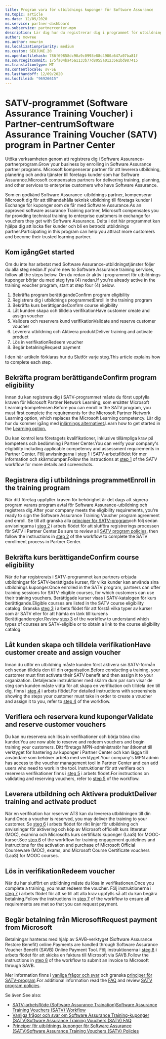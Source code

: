 ```yaml
---
title: Program vara för utbildnings kuponger för Software Assurance
ms.topic: article
ms.date: 12/09/2020
ms.service: partner-dashboard
ms.subservice: partnercenter-mpn
description: Lär dig hur du registrerar dig i programmet för utbildnings kuponger för Software Assurance så att du kan kompensera för att leverera utbildning och planera till företags kunder.
author: mowree
ms.author: mowrim
ms.localizationpriority: medium
ms.custom: SEOJUNE.20
ms.openlocfilehash: 786f69858dc90a9c0993e88c4900a647a07ba81f
ms.sourcegitcommit: 175fa04ba45a1133b77d8055a0123561bd987415
ms.translationtype: MT
ms.contentlocale: sv-SE
ms.lasthandoff: 12/09/2020
ms.locfileid: "96926615"
---
```

# <a name="software-assurance-training-voucher-satv-program-in-partner-center"></a><span data-ttu-id="45ff0-103">SATV-programmet (Software Assurance Training Voucher) i Partner-centrum</span><span class="sxs-lookup"><span data-stu-id="45ff0-103">Software Assurance Training Voucher (SATV) program in Partner Center</span></span>

<span data-ttu-id="45ff0-104">Utöka verksamheten genom att registrera dig i Software Assurance-partnerprogram.</span><span class="sxs-lookup"><span data-stu-id="45ff0-104">Grow your business by enrolling in Software Assurance partner programs.</span></span> <span data-ttu-id="45ff0-105">Microsoft kompenserar partner för att leverera utbildning, planering och andra tjänster till företags kunder som har Software Assurance.</span><span class="sxs-lookup"><span data-stu-id="45ff0-105">Microsoft compensates partners for delivering training, planning, and other services to enterprise customers who have Software Assurance.</span></span>

<span data-ttu-id="45ff0-106">Som en godkänd Software Assurance-utbildnings partner, kompenserar Microsoft dig för att tillhandahålla teknisk utbildning till företags kunder i Exchange för kuponger som de får med Software Assurance.</span><span class="sxs-lookup"><span data-stu-id="45ff0-106">As an approved software assurance Training partner, Microsoft compensates you for providing technical training to enterprise customers in exchange for vouchers they get with Software Assurance.</span></span> <span data-ttu-id="45ff0-107">Delta i det här programmet kan hjälpa dig att locka fler kunder och bli en betrodd utbildnings partner.</span><span class="sxs-lookup"><span data-stu-id="45ff0-107">Participating in this program can help you attract more customers and become their trusted learning partner.</span></span>

## <a name="get-started"></a><span data-ttu-id="45ff0-108">Kom igång</span><span class="sxs-lookup"><span data-stu-id="45ff0-108">Get started</span></span>

<span data-ttu-id="45ff0-109">Om du inte har arbetat med Software Assurance-utbildningstjänster följer du alla steg nedan.</span><span class="sxs-lookup"><span data-stu-id="45ff0-109">If you're new to Software Assurance training services, follow all the steps below.</span></span> <span data-ttu-id="45ff0-110">Om du redan är aktiv i programmet för utbildnings kuponger börjar du med steg fyra (4) nedan.</span><span class="sxs-lookup"><span data-stu-id="45ff0-110">If you're already active in the training voucher program, start at step four (4) below.</span></span> 

1. <span data-ttu-id="45ff0-111">Bekräfta program berättigande</span><span class="sxs-lookup"><span data-stu-id="45ff0-111">Confirm program eligibility</span></span>
2. <span data-ttu-id="45ff0-112">Registrera dig i utbildnings programmet</span><span class="sxs-lookup"><span data-stu-id="45ff0-112">Enroll in the training program</span></span>
3. <span data-ttu-id="45ff0-113">Bekräfta kurs berättigande</span><span class="sxs-lookup"><span data-stu-id="45ff0-113">Confirm course eligibility</span></span>
4. <span data-ttu-id="45ff0-114">Låt kunden skapa och tilldela verifikation</span><span class="sxs-lookup"><span data-stu-id="45ff0-114">Have customer create and assign voucher</span></span>
5. <span data-ttu-id="45ff0-115">Validera och reservera kund verifikation</span><span class="sxs-lookup"><span data-stu-id="45ff0-115">Validate and reserve customer voucher</span></span>
6. <span data-ttu-id="45ff0-116">Leverera utbildning och Aktivera produkt</span><span class="sxs-lookup"><span data-stu-id="45ff0-116">Deliver training and activate product</span></span>
7. <span data-ttu-id="45ff0-117">Lös in verifikation</span><span class="sxs-lookup"><span data-stu-id="45ff0-117">Redeem voucher</span></span>
8. <span data-ttu-id="45ff0-118">Begär betalning</span><span class="sxs-lookup"><span data-stu-id="45ff0-118">Request payment</span></span>

<span data-ttu-id="45ff0-119">I den här artikeln förklaras hur du Slutför varje steg.</span><span class="sxs-lookup"><span data-stu-id="45ff0-119">This article explains how to complete each step.</span></span>

## <a name="confirm-program-eligibility"></a><span data-ttu-id="45ff0-120">Bekräfta program berättigande</span><span class="sxs-lookup"><span data-stu-id="45ff0-120">Confirm program eligibility</span></span>

<span data-ttu-id="45ff0-121">Innan du kan registrera dig i SATV-programmet måste du först uppfylla kraven för Microsoft Partner Network Learning, som ersätter Microsoft Learning-kompetensen.</span><span class="sxs-lookup"><span data-stu-id="45ff0-121">Before you can enroll in the SATV program, you must first complete the requirements for the Microsoft Partner Network Learning option, which replaces the Microsoft Learning competency.</span></span> <span data-ttu-id="45ff0-122">Lär dig hur du kommer igång med [inlärnings alternativet.](https://partner.microsoft.com/membership/learning-partners)</span><span class="sxs-lookup"><span data-stu-id="45ff0-122">Learn how to get started in the [Learning option.](https://partner.microsoft.com/membership/learning-partners)</span></span>

<span data-ttu-id="45ff0-123">Du kan kontrol lera företagets kvalifikationer, inklusive tillämpliga krav på kompetens och bedömning i Partner Center.</span><span class="sxs-lookup"><span data-stu-id="45ff0-123">You can verify your company's eligibility including applicable competency and assessment requirements in Partner Center.</span></span> <span data-ttu-id="45ff0-124">Följ anvisningarna i [steg 1](https://query.prod.cms.rt.microsoft.com/cms/api/am/binary/RE4s3bB) i SATV-arbetsflödet för mer information och skärmdumpar.</span><span class="sxs-lookup"><span data-stu-id="45ff0-124">Follow the instructions at [step 1](https://query.prod.cms.rt.microsoft.com/cms/api/am/binary/RE4s3bB) of the SATV workflow for more details and screenshots.</span></span>

## <a name="enroll-in-the-training-program"></a><span data-ttu-id="45ff0-125">Registrera dig i utbildnings programmet</span><span class="sxs-lookup"><span data-stu-id="45ff0-125">Enroll in the training program</span></span>

<span data-ttu-id="45ff0-126">När ditt företag uppfyller kraven för behörighet är det dags att signera program varans program avtal för Software Assurance-utbildning och registrera dig.</span><span class="sxs-lookup"><span data-stu-id="45ff0-126">After your company meets the eligibility requirements, you're ready to sign the Software Assurance Training Voucher program agreement and enroll.</span></span> <span data-ttu-id="45ff0-127">Se till att granska alla [principer för SATV-program](https://query.prod.cms.rt.microsoft.com/cms/api/am/binary/RE3koEP)och följ sedan anvisningarna i [steg 2](https://query.prod.cms.rt.microsoft.com/cms/api/am/binary/RE4s3bB) i arbets flödet för att slutföra registrerings processen för SATV i Partner Center.</span><span class="sxs-lookup"><span data-stu-id="45ff0-127">Be sure to review all [SATV program policies](https://query.prod.cms.rt.microsoft.com/cms/api/am/binary/RE3koEP), then follow the instructions in [step 2](https://query.prod.cms.rt.microsoft.com/cms/api/am/binary/RE4s3bB) of the workflow to complete the SATV enrollment process in Partner Center.</span></span>


## <a name="confirm-course-eligibility"></a><span data-ttu-id="45ff0-128">Bekräfta kurs berättigande</span><span class="sxs-lookup"><span data-stu-id="45ff0-128">Confirm course eligibility</span></span>
<span data-ttu-id="45ff0-129">När de har registrerats i SATV-programmet kan partners erbjuda utbildningar för SATV-berättigade kurser, för vilka kunder kan använda sina utbildnings kuponger.</span><span class="sxs-lookup"><span data-stu-id="45ff0-129">Once enrolled in the SATV program, partners can offer training sessions for SATV-eligible courses, for which customers can use their training vouchers.</span></span> <span data-ttu-id="45ff0-130">Berättigade kurser visas i SATV-katalogen för kurs berättigande.</span><span class="sxs-lookup"><span data-stu-id="45ff0-130">Eligible courses are listed in the SATV course eligibility catalog.</span></span> <span data-ttu-id="45ff0-131">Granska [steg 3](https://query.prod.cms.rt.microsoft.com/cms/api/am/binary/RE4s3bB) i arbets flödet för att förstå vilka typer av kurser som är SATV eller för att hämta en länk till kursens Berättiganderegler.</span><span class="sxs-lookup"><span data-stu-id="45ff0-131">Review [step 3](https://query.prod.cms.rt.microsoft.com/cms/api/am/binary/RE4s3bB) of the workflow to understand which types of courses are SATV-eligible or to obtain a link to the course eligibility catalog.</span></span>

## <a name="have-customer-create-and-assign-voucher"></a><span data-ttu-id="45ff0-132">Låt kunden skapa och tilldela verifikation</span><span class="sxs-lookup"><span data-stu-id="45ff0-132">Have customer create and assign voucher</span></span>

<span data-ttu-id="45ff0-133">Innan du utför en utbildning måste kunden först aktivera sin SATV-förmån och sedan tilldela den till din organisation.</span><span class="sxs-lookup"><span data-stu-id="45ff0-133">Before conducting a training, your customer must first activate their SATV benefit and then assign it to your organization.</span></span> <span data-ttu-id="45ff0-134">Detaljerade instruktioner med skärm dum par som visar de steg som kunden måste vidta för att skapa en verifikation och tilldela den till dig, finns i [steg 4](https://query.prod.cms.rt.microsoft.com/cms/api/am/binary/RE4s3bB) i arbets flödet.</span><span class="sxs-lookup"><span data-stu-id="45ff0-134">For detailed instructions with screenshots showing the steps your customer must take in order to create a voucher and assign it to you, refer to [step 4](https://query.prod.cms.rt.microsoft.com/cms/api/am/binary/RE4s3bB) of the workflow.</span></span>

## <a name="validate-and-reserve-customer-vouchers"></a><span data-ttu-id="45ff0-135">Verifiera och reservera kund kuponger</span><span class="sxs-lookup"><span data-stu-id="45ff0-135">Validate and reserve customer vouchers</span></span>

<span data-ttu-id="45ff0-136">Du kan nu reservera och lösa in verifikationer och börja träna dina kunder.</span><span class="sxs-lookup"><span data-stu-id="45ff0-136">You are now able to reserve and redeem vouchers and begin training your customers.</span></span> <span data-ttu-id="45ff0-137">Ditt företags MPN-administratör har åtkomst till verktyget för hantering av kuponger i Partner Center och kan lägga till användare som behöver arbeta med verktyget.</span><span class="sxs-lookup"><span data-stu-id="45ff0-137">Your company's MPN admin has access to the voucher management tool in Partner Center and can add users who need to work in the tool.</span></span> <span data-ttu-id="45ff0-138">Instruktioner för att verifiera och reservera verifikationer finns i [steg 5](https://query.prod.cms.rt.microsoft.com/cms/api/am/binary/RE4s3bB) i arbets flödet.</span><span class="sxs-lookup"><span data-stu-id="45ff0-138">For instructions on validating and reserving vouchers, refer to [step 5](https://query.prod.cms.rt.microsoft.com/cms/api/am/binary/RE4s3bB) of the workflow.</span></span>

## <a name="deliver-training-and-activate-product"></a><span data-ttu-id="45ff0-139">Leverera utbildning och Aktivera produkt</span><span class="sxs-lookup"><span data-stu-id="45ff0-139">Deliver training and activate product</span></span>

<span data-ttu-id="45ff0-140">När en verifikation har reserver ATS kan du leverera utbildningen till din kund.</span><span class="sxs-lookup"><span data-stu-id="45ff0-140">Once a voucher is reserved, you may deliver the training to your customer.</span></span> <span data-ttu-id="45ff0-141">Se [steg 6](https://query.prod.cms.rt.microsoft.com/cms/api/am/binary/RE4s3bB) i arbets flödet för rikt linjer för utbildning och anvisningar för aktivering och köp av Microsoft officiellt kurs litteratur (MOC), examina och Microsofts kurs certifikats kuponger (LaaS) för MOOC-kurser.</span><span class="sxs-lookup"><span data-stu-id="45ff0-141">See [step 6](https://query.prod.cms.rt.microsoft.com/cms/api/am/binary/RE4s3bB) of the workflow for training engagement guidelines and instructions for the activation and purchase of Microsoft Official Courseware (MOC), exams, and Microsoft Course Certificate vouchers (LaaS) for MOOC courses.</span></span>

## <a name="redeem-voucher"></a><span data-ttu-id="45ff0-142">Lös in verifikation</span><span class="sxs-lookup"><span data-stu-id="45ff0-142">Redeem voucher</span></span>

<span data-ttu-id="45ff0-143">När du har slutfört en utbildning måste du lösa in verifikationen.</span><span class="sxs-lookup"><span data-stu-id="45ff0-143">Once you complete a training, you must redeem the voucher.</span></span> <span data-ttu-id="45ff0-144">Följ instruktionerna i [steg 7](https://query.prod.cms.rt.microsoft.com/cms/api/am/binary/RE4s3bB) i arbets flödet för att se till att alla krav uppfylls så att du kan begära betalning.</span><span class="sxs-lookup"><span data-stu-id="45ff0-144">Follow the instructions in [step 7](https://query.prod.cms.rt.microsoft.com/cms/api/am/binary/RE4s3bB) of the workflow to ensure all requirements are met so that you can request payment.</span></span> 


## <a name="request-payment-from-microsoft"></a><span data-ttu-id="45ff0-145">Begär betalning från Microsoft</span><span class="sxs-lookup"><span data-stu-id="45ff0-145">Request payment from Microsoft</span></span>

<span data-ttu-id="45ff0-146">Betalningar hanteras med hjälp av SAVB-verktyget (Software Assurance Restore Benefit) online.</span><span class="sxs-lookup"><span data-stu-id="45ff0-146">Payments are handled through Software Assurance Voucher Benefit (SAVB) Online Payment Tool.</span></span> <span data-ttu-id="45ff0-147">Följ instruktionerna i [steg 8](https://query.prod.cms.rt.microsoft.com/cms/api/am/binary/RE4s3bB) i arbets flödet för att skicka en faktura till Microsoft via SAVB.</span><span class="sxs-lookup"><span data-stu-id="45ff0-147">Follow the instructions in [step 8](https://query.prod.cms.rt.microsoft.com/cms/api/am/binary/RE4s3bB) of the workflow to submit an invoice to Microsoft through SAVB.</span></span> 

<span data-ttu-id="45ff0-148">Mer information finns i [vanliga frågor och svar](https://query.prod.cms.rt.microsoft.com/cms/api/am/binary/RE3kz5o) och granska [principer för SATV-program](https://query.prod.cms.rt.microsoft.com/cms/api/am/binary/RE3koEP).</span><span class="sxs-lookup"><span data-stu-id="45ff0-148">For additional information read the [FAQ](https://query.prod.cms.rt.microsoft.com/cms/api/am/binary/RE3kz5o) and review [SATV program policies](https://query.prod.cms.rt.microsoft.com/cms/api/am/binary/RE3koEP).</span></span>

<span data-ttu-id="45ff0-149">Se även:</span><span class="sxs-lookup"><span data-stu-id="45ff0-149">See also:</span></span>

- [<span data-ttu-id="45ff0-150">SATV-arbetsflöde (Software Assurance Traination)</span><span class="sxs-lookup"><span data-stu-id="45ff0-150">Software Assurance Training Vouchers (SATV) Workflow</span></span>](https://query.prod.cms.rt.microsoft.com/cms/api/am/binary/RE4s3bB)
- [<span data-ttu-id="45ff0-151">Vanliga frågor och svar om Software Assurance Training-kuponger (SATV)</span><span class="sxs-lookup"><span data-stu-id="45ff0-151">Software Assurance Training Vouchers (SATV) FAQ</span></span>](https://query.prod.cms.rt.microsoft.com/cms/api/am/binary/RE3kz5o)
- [<span data-ttu-id="45ff0-152">Principer för utbildnings kuponger för Software Assurance (SATV)</span><span class="sxs-lookup"><span data-stu-id="45ff0-152">Software Assurance Training Vouchers (SATV) Policies</span></span>](https://query.prod.cms.rt.microsoft.com/cms/api/am/binary/RE3koEP)
